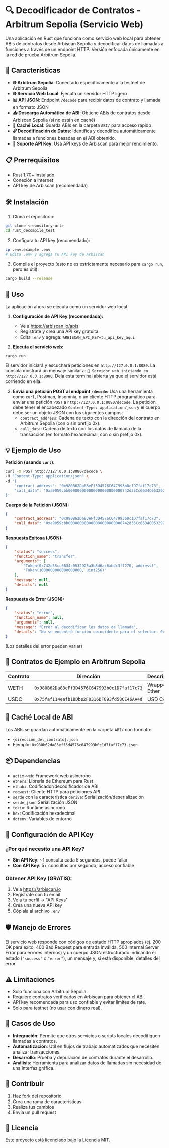 # 🔍 Decodificador de Contratos - Arbitrum Sepolia (Servicio Web)

Una aplicación en Rust que funciona como servicio web local para obtener ABIs de contratos desde Arbiscan Sepolia y decodificar datos de llamadas a funciones a través de un endpoint HTTP. Versión enfocada únicamente en la red de prueba Arbitrum Sepolia.

## 🚀 Características

- **🌐 Arbitrum Sepolia**: Conectado específicamente a la testnet de Arbitrum Sepolia
- **🌐 Servicio Web Local**: Ejecuta un servidor HTTP ligero
- **📊 API JSON**: Endpoint `/decode` para recibir datos de contrato y llamada en formato JSON
- **📥 Descarga Automática de ABI**: Obtiene ABIs de contratos desde Arbiscan Sepolia (si no están en caché)
- **💾 Caché Local**: Guarda ABIs en la carpeta `ABI/` para acceso rápido
- **🔓 Decodificación de Datos**: Identifica y decodifica automáticamente llamadas a funciones basadas en el ABI obtenido.
- **🔑 Soporte API Key**: Usa API keys de Arbiscan para mejor rendimiento.

## 📋 Prerrequisitos

- Rust 1.70+ instalado
- Conexión a internet
- API key de Arbiscan (recomendada)

## 🛠️ Instalación

1. Clona el repositorio:
```bash
git clone <repository-url>
cd rust_decompile_test
```

2. Configura tu API key (recomendado):
```bash
cp .env.example .env
# Edita .env y agrega tu API key de Arbiscan
```

3. Compila el proyecto (esto no es estrictamente necesario para `cargo run`, pero es útil):
```bash
cargo build --release
```

## 📖 Uso

La aplicación ahora se ejecuta como un servidor web local.

1. **Configuración de API Key (recomendada):**
   - Ve a https://arbiscan.io/apis
   - Regístrate y crea una API key gratuita
   - Edita `.env` y agrega: `ARBISCAN_API_KEY=tu_api_key_aqui`

2. **Ejecuta el servicio web:**
```bash
cargo run
```
El servidor iniciará y escuchará peticiones en `http://127.0.0.1:8080`. La consola mostrará un mensaje similar a: `🚀 Servidor web iniciando en http://127.0.0.1:8080`. Deja esta terminal abierta ya que el servidor está corriendo en ella.

3. **Envía una petición POST al endpoint `/decode`:**
   Usa una herramienta como `curl`, Postman, Insomnia, o un cliente HTTP programático para enviar una petición `POST` a `http://127.0.0.1:8080/decode`.
   La petición debe tener el encabezado `Content-Type: application/json` y el cuerpo debe ser un objeto JSON con los siguientes campos:
   - `contract_address`: Cadena de texto con la dirección del contrato en Arbitrum Sepolia (con o sin prefijo 0x).
   - `call_data`: Cadena de texto con los datos de llamada de la transacción (en formato hexadecimal, con o sin prefijo 0x).

## 💡 Ejemplo de Uso

**Petición (usando `curl`):**

```bash
curl -X POST http://127.0.0.1:8080/decode \
-H "Content-Type: application/json" \
-d '{
    "contract_address": "0x980B62Da83eFf3D4576C647993b0c1D7faf17c73",
    "call_data": "0xa9059cbb000000000000000000000000742d35Cc6634C0532925a3b8D6Ac6ABDC3f72700000000000000000000000000000000000000000000000000de0b6b3a7640000"
}'
```

**Cuerpo de la Petición (JSON):**

```json
{
    "contract_address": "0x980B62Da83eFf3D4576C647993b0c1D7faf17c73",
    "call_data": "0xa9059cbb000000000000000000000000742d35Cc6634C0532925a3b8D6Ac6ABDC3f72700000000000000000000000000000000000000000000000000de0b6b3a7640000"
}
```

**Respuesta Exitosa (JSON):**

```json
{
    "status": "success",
    "function_name": "transfer",
    "arguments": [
        "Token(0x742d35cc6634c0532925a3b8d6ac6abdc3f7270, address)",
        "Token(1000000000000000000, uint256)"
    ],
    "message": null,
    "details": null
}
```

**Respuesta de Error (JSON):**

```json
{
    "status": "error",
    "function_name": null,
    "arguments": null,
    "message": "Error al decodificar los datos de llamada",
    "details": "No se encontró función coincidente para el selector: 0xa9059cbe"
}
```
(Los detalles del error pueden variar)

## 🧪 Contratos de Ejemplo en Arbitrum Sepolia

| Contrato | Dirección | Descripción |
|----------|-----------|-------------|
| WETH | `0x980B62Da83eFf3D4576C647993b0c1D7faf17c73` | Wrapped Ether |
| USDC | `0x75faf114eafb1BDbe2F0316DF893fd58CE46AA4d` | USD Coin |

## 💾 Caché Local de ABI

Los ABIs se guardan automáticamente en la carpeta `ABI/` con formato:
- `{dirección_del_contrato}.json`
- Ejemplo: `0x980b62da83eff3d4576c647993b0c1d7faf17c73.json`

## 📦 Dependencias

- `actix-web`: Framework web asíncrono
- `ethers`: Librería de Ethereum para Rust
- `ethabi`: Codificador/decodificador de ABI
- `reqwest`: Cliente HTTP para peticiones API
- `serde` con la característica `derive`: Serialización/deserialización
- `serde_json`: Serialización JSON
- `tokio`: Runtime asíncrono
- `hex`: Codificación hexadecimal
- `dotenv`: Variables de entorno

## 🔑 Configuración de API Key

### ¿Por qué necesito una API Key?

- **Sin API Key**: ~1 consulta cada 5 segundos, puede fallar
- **Con API Key**: 5+ consultas por segundo, acceso confiable

### Obtener API Key (GRATIS):

1. Ve a https://arbiscan.io
2. Regístrate con tu email
3. Ve a tu perfil → "API Keys"
4. Crea una nueva API key
5. Cópiala al archivo `.env`

## 🛡️ Manejo de Errores

El servicio web responde con códigos de estado HTTP apropiados (ej. 200 OK para éxito, 400 Bad Request para entrada inválida, 500 Internal Server Error para errores internos) y un cuerpo JSON estructurado indicando el estado (`"success"` o `"error"`), un mensaje y, si está disponible, detalles del error.

## ⚠️ Limitaciones

- Solo funciona con Arbitrum Sepolia.
- Requiere contratos verificados en Arbiscan para obtener el ABI.
- API key recomendada para uso confiable y evitar límites de rate.
- Solo para testnet (no usar con dinero real).

## 🎯 Casos de Uso

- **Integración**: Permite que otros servicios o scripts locales decodifiquen llamadas a contratos.
- **Automatización**: Útil en flujos de trabajo automatizados que necesiten analizar transacciones.
- **Desarrollo**: Prueba y depuración de contratos durante el desarrollo.
- **Análisis**: Herramienta para analizar datos de llamadas sin necesidad de una interfaz gráfica.

## 🤝 Contribuir

1. Haz fork del repositorio
2. Crea una rama de características
3. Realiza tus cambios
4. Envía un pull request

## 📄 Licencia

Este proyecto está licenciado bajo la Licencia MIT.